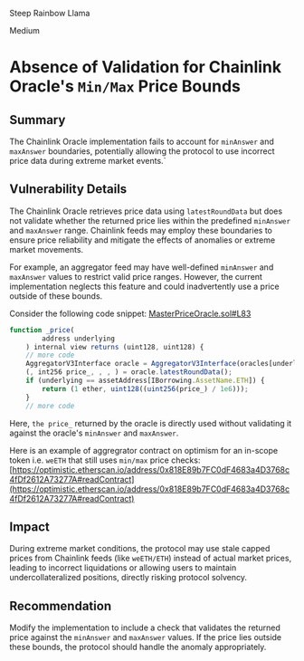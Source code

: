Steep Rainbow Llama

Medium

# Absence of Validation for Chainlink Oracle's `Min/Max` Price Bounds

## Summary

The Chainlink Oracle implementation fails to account for `minAnswer` and `maxAnswer` boundaries, potentially allowing the protocol to use incorrect price data during extreme market events.`

## Vulnerability Details

The Chainlink Oracle retrieves price data using `latestRoundData` but does not validate whether the returned price lies within the predefined `minAnswer` and `maxAnswer` range. Chainlink feeds may employ these boundaries to ensure price reliability and mitigate the effects of anomalies or extreme market movements.

For example, an aggregator feed may have well-defined `minAnswer` and `maxAnswer` values to restrict valid price ranges. However, the current implementation neglects this feature and could inadvertently use a price outside of these bounds.

Consider the following code snippet:
[MasterPriceOracle.sol#L83](https://github.com/sherlock-audit/2024-11-autonomint/blob/0d324e04d4c0ca306e1ae4d4c65f0cb9d681751b/Blockchain/Blockchian/contracts/oracles/MasterPriceOracle.sol#L83)
```js
function _price(
        address underlying
    ) internal view returns (uint128, uint128) {
    // more code
    AggregatorV3Interface oracle = AggregatorV3Interface(oracles[underlying]);  
    (, int256 price_, , , ) = oracle.latestRoundData();  
    if (underlying == assetAddress[IBorrowing.AssetName.ETH]) {  
        return (1 ether, uint128((uint256(price_) / 1e6))); 
    }
    // more code
```
Here, `the price_` returned by the oracle is directly used without validating it against the oracle's `minAnswer` and `maxAnswer`.

Here is an example of aggregrator contract on optimism for an in-scope token i.e. `weETH` that still uses `min/max` price checks:
[https://optimistic.etherscan.io/address/0x818E89b7FC0dF4683a4D3768c4fDf2612A73277A#readContract](https://optimistic.etherscan.io/address/0x818E89b7FC0dF4683a4D3768c4fDf2612A73277A#readContract)

## Impact

During extreme market conditions, the protocol may use stale capped prices from Chainlink feeds (like `weETH/ETH`) instead of actual market prices, leading to incorrect liquidations or allowing users to maintain undercollateralized positions, directly risking protocol solvency.

## Recommendation

Modify the implementation to include a check that validates the returned price against the `minAnswer` and `maxAnswer` values. If the price lies outside these bounds, the protocol should handle the anomaly appropriately.